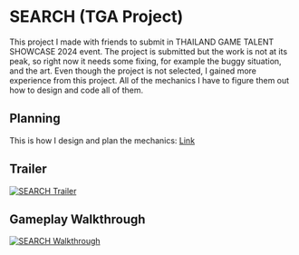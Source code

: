 # SEARCH (TGA Project)
This project I made with friends to submit in THAILAND GAME TALENT SHOWCASE 2024 event. The project is submitted but the work is not at its peak, so right now it needs some fixing, for example the buggy situation, and the art. Even though the project is not selected, I gained more experience from this project. All of the mechanics I have to figure them out how to design and code all of them.

## Planning
This is how I design and plan the mechanics: [Link](https://www.figma.com/design/QRGgIMSMIwV9vnuIJdIyVQ/TGA-Project?node-id=104-2&t=k9SknOMCRxEknV3o-1)

## Trailer
[![SEARCH Trailer](https://github.com/user-attachments/assets/fa2e1ddb-c748-4cd7-a733-bb4f2ab530de)](https://youtu.be/tj9deiUKBXA)

## Gameplay Walkthrough
[![SEARCH Walkthrough](https://github.com/user-attachments/assets/d9769329-525a-427f-b410-1bf4ef171190)](https://youtu.be/9P4L6kOUPCU)
